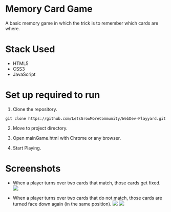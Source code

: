 # Memory Card Game
A basic memory game in which the trick is to remember which cards are where.

# Stack Used
- HTML5
- CSS3
- JavaScript

# Set up required to run
1. Clone the repository.
```
git clone https://github.com/LetsGrowMoreCommunity/WebDev-Playyard.git
```
2. Move to project directory.

3. Open mainGame.html with Chrome or any browser.

4. Start Playing.

# Screenshots
- When a player turns over two cards that match, those cards get fixed.
![](./Assets/screenshots/matched.png)

- When a player turns over two cards that do not match, those cards are turned face down again (in the same position).
![](./Assets/screenshots/not_matched.png)
![](./Assets/screenshots/back_to_original.png)
